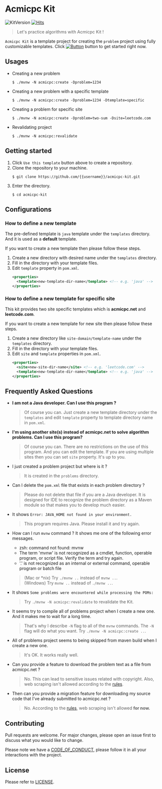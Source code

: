 # Acmicpc Kit

![KitVersion](https://img.shields.io/badge/kit_version-v1.1.1-blue.svg)
[![Hits](https://hits.sh/github.com/silentsoft/acmicpc-kit.svg)](https://hits.sh)

> Let's practice algorithms with Acmicpc Kit !

`Acmicpc Kit` is a template project for creating the `problem` project using fully customizable templates. Click [![Button](https://img.shields.io/badge/-Use_this_template-brightgreen.svg)](https://github.com/silentsoft/acmicpc-kit/generate) button to get started right now.

## Usages
  - Creating a new problem
    ```
    $ ./mvnw -N acmicpc:create -Dproblem=1234 
    ```
  - Creating a new problem with a specific template
    ```
    $ ./mvnw -N acmicpc:create -Dproblem=1234 -Dtemplate=specific
    ```
  - Creating a problem for specific site
    ```
    $ ./mvnw -N acmicpc:create -Dproblem=two-sum -Dsite=leetcode.com
    ```
  - Revalidating project
    ```
    $ ./mvnw -N acmicpc:revalidate
    ```

## Getting started
  1. Click `Use this template` button above to create a repository.
  1. Clone the repository to your machine.
     ```
     $ git clone https://github.com/{{username}}/acmicpc-kit.git
     ```
  1. Enter the directory.
     ```
     $ cd acmicpc-kit
     ```

## Configurations

### How to define a new template
The pre-defined template is `java` template under the `templates` directory. And it is used as a **default** template.

If you want to create a new template then please follow these steps.

  1. Create a new directory with desired name under the `templates` directory.
  1. Fill in the directory with your template files.
  1. Edit `template` property in `pom.xml`.
     ```xml
     <properties>
       <template>new-template-dir-name</template> <!-- e.g. 'java' -->
     </properties>
     ```

### How to define a new template for specific site
This kit provides two site specific templates which is **acmicpc.net** and **leetcode.com**.

If you want to create a new template for new site then please follow these steps.

  1. Create a new directory like `site-domain/template-name` under the `templates` directory.
  1. Fill in the directory with your template files.
  1. Edit `site` and `template` properties in `pom.xml`.
     ```xml
     <properties>
       <site>new-site-dir-name</site> <!-- e.g. 'leetcode.com' -->
       <template>new-template-dir-name</template> <!-- e.g. 'java' -->
     </properties>
     ```

## Frequently Asked Questions
- **I am not a Java developer. Can I use this program ?**
  > Of course you can. Just create a new template directory under the `templates` and edit `template` property to template directory name in `pom.xml`.

- **I'm using another site(s) instead of acmicpc.net to solve algorithm problems. Can I use this program?**
  > Of course you can. There are no restrictions on the use of this program. And you can edit the template. If you are using multiple sites then you can set `site` property. It's up to you.

- I just created a problem project but where is it ?
  > It is created in the `problems` directory.

- Can I delete the `pom.xml` file that exists in each problem directory ?
  > Please do not delete that file if you are a Java developer. It is designed for IDE to recognize the problem directory as a Maven module so that makes you to develop much easier. 

- It shows `Error: JAVA_HOME not found in your environment.`
  > This program requires Java. Please install it and try again.

- How can I run `mvnw` command ? It shows me one of the following error messages.

  - zsh: command not found: mvnw
  - The term 'mvnw' is not recognized as a cmdlet, function, operable program, or script file. Verify the term and try again.
  - '.' is not recognized as an internal or external command, operable program or batch file

  > (Mac or *nix) Try `./mvnw ..` instead of `mvnw ..`.  
  > (Windows) Try `mvnw ..` instead of `./mvnw ..`.

- It shows `Some problems were encountered while processing the POMs:`
  > Try `./mvnw -N acmicpc:revalidate` to revalidate the Kit.

- It seems try to compile all of problems project when I create a new one. And it makes me to wait for a long time.
  > That's why I describe `-N` flag to all of the `mvnw` commands. The `-N` flag will do what you want. Try `./mvnw -N acmicpc:create ..`.

- All of problems project seems to being skipped from maven build when I create a new one.
  > It's OK. It works really well.

- Can you provide a feature to download the problem text as a file from acmicpc.net ?
  > No. This can lead to sensitive issues related with copyright. Also, web scraping isn't allowed according to the [rules](https://www.acmicpc.net/help/rule).

- Then can you provide a migration feature for downloading my source code that I've already submitted to acmicpc.net ?
  > No. According to the [rules](https://www.acmicpc.net/help/rule), web scraping isn't allowed **for now.**

## Contributing
Pull requests are welcome. For major changes, please open an issue first to discuss what you would like to change.

Please note we have a [CODE_OF_CONDUCT](https://github.com/silentsoft/acmicpc-kit/blob/master/CODE_OF_CONDUCT.md), please follow it in all your interactions with the project.

## License
Please refer to [LICENSE](https://github.com/silentsoft/acmicpc-kit/blob/master/LICENSE.txt).
